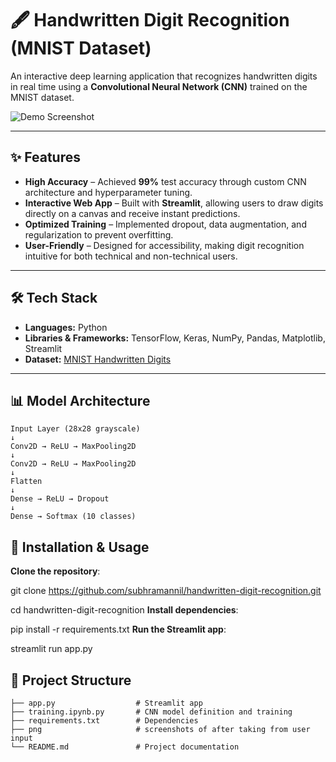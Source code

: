 # 🖋 Handwritten Digit Recognition (MNIST Dataset)

An interactive deep learning application that recognizes handwritten digits in real time using a **Convolutional Neural Network (CNN)** trained on the MNIST dataset.

![Demo Screenshot](assets/demo.gif) <!-- Replace with your demo GIF or image -->

---

## ✨ Features
- **High Accuracy** – Achieved **99%** test accuracy through custom CNN architecture and hyperparameter tuning.
- **Interactive Web App** – Built with **Streamlit**, allowing users to draw digits directly on a canvas and receive instant predictions.
- **Optimized Training** – Implemented dropout, data augmentation, and regularization to prevent overfitting.
- **User-Friendly** – Designed for accessibility, making digit recognition intuitive for both technical and non-technical users.

---

## 🛠️ Tech Stack
- **Languages:** Python
- **Libraries & Frameworks:** TensorFlow, Keras, NumPy, Pandas, Matplotlib, Streamlit
- **Dataset:** [MNIST Handwritten Digits](http://yann.lecun.com/exdb/mnist/)

---

## 📊 Model Architecture
```text
Input Layer (28x28 grayscale)
↓
Conv2D → ReLU → MaxPooling2D
↓
Conv2D → ReLU → MaxPooling2D
↓
Flatten
↓
Dense → ReLU → Dropout
↓
Dense → Softmax (10 classes)
```

## 🚀 Installation & Usage
**Clone the repository**:

git clone https://github.com/subhramannil/handwritten-digit-recognition.git

cd handwritten-digit-recognition
**Install dependencies**:

pip install -r requirements.txt
**Run the Streamlit app**:

streamlit run app.py

## 📂 Project Structure
```text
├── app.py                  # Streamlit app
├── training.ipynb.py       # CNN model definition and training
├── requirements.txt        # Dependencies
├── png                     # screenshots of after taking from user input 
└── README.md               # Project documentation
